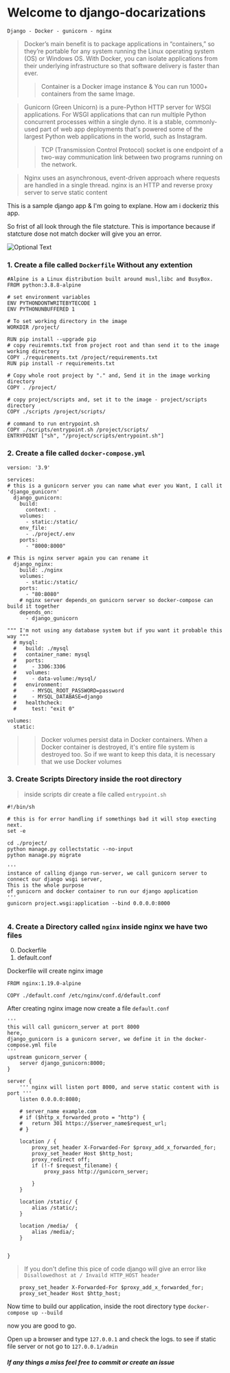 # Welcome to django-docarizations
<code>Django - Docker - gunicorn - nginx</code>

> Docker’s main benefit is to package applications in “containers,” so they’re portable for any system running the Linux operating system (OS) or Windows OS. With Docker, you can isolate applications from their underlying infrastructure so that software delivery is faster than ever.
> > Container is a Docker image instance & You can run 1000+ containers from the same Image.

> Gunicorn (Green Unicorn) is a pure-Python HTTP server for WSGI applications. For WSGI applications that can run multiple Python concurrent processes within a single dyno. it is a stable, commonly-used part of web app deployments that's powered some of the largest Python web applications in the world, such as Instagram.
>> TCP (Transmission Control Protocol) socket is one endpoint of a two-way communication link between two programs running on the network.

> Nginx uses an asynchronous, event-driven approach where requests are handled in a single thread. nginx is an HTTP and reverse proxy server to serve static content 


This is a sample django app & I'm going to explane. How am i dockeriz this app.

So frist of all look through the file statcture. This is importance because if statcture dose not match docker will give you an error.

![Optional Text]()


### 1. Create a file called <code>Dockerfile</code> Without any extention
```
#Alpine is a Linux distribution built around musl,libc and BusyBox.
FROM python:3.8.8-alpine

# set environment variables
ENV PYTHONDONTWRITEBYTECODE 1
ENV PYTHONUNBUFFERED 1

# To set working directory in the image
WORKDIR /project/

RUN pip install --upgrade pip 
# copy reuiremnts.txt from project root and than send it to the image working directory
COPY ./requirements.txt /project/requirements.txt
RUN pip install -r requirements.txt

# Copy whole root project by "." and, Send it in the image working directory
COPY . /project/

# copy project/scripts and, set it to the image - project/scripts directory
COPY ./scripts /project/scripts/

# command to run entrypoint.sh
COPY ./scripts/entrypoint.sh /project/scripts/
ENTRYPOINT ["sh", "/project/scripts/entrypoint.sh"]

```

### 2. Create a file called <code>docker-compose.yml</code>

```
version: '3.9'

services:
# this is a gunicorn server you can name what ever you Want, I call it 'django_gunicorn'
  django_gunicorn:
    build:
      context: .
    volumes:
      - static:/static/
    env_file:
      - ./project/.env
    ports:
      - "8000:8000"

# This is nginx server again you can rename it
  django_nginx:
    build: ./nginx
    volumes:
      - static:/static/
    ports:
      - "80:8080"
    # nginx server depends_on gunicorn server so docker-compose can build it together
    depends_on:
      - django_gunicorn

""" I'm not using any database system but if you want it probable this way """
  # mysql:
  #   build: ./mysql
  #   container_name: mysql
  #   ports:
  #     - 3306:3306
  #   volumes:
  #     - data-volume:/mysql/
  #   environment:
  #     - MYSQL_ROOT_PASSWORD=password
  #     - MYSQL_DATABASE=django
  #   healthcheck:
  #     test: "exit 0"

volumes:
  static:

```
> >Docker volumes persist data in Docker containers. When a Docker container is destroyed, it's entire file system is destroyed too. So if we want to keep this data, it is necessary that we use Docker volumes

### 3. Create Scripts Directory inside the root directory
> inside scripts dir create a file called <code>entrypoint.sh</code>

```
#!/bin/sh

# this is for error handling if somethings bad it will stop execting next.
set -e 

cd ./project/
python manage.py collectstatic --no-input
python manage.py migrate

'''
instance of calling django run-server, we call gunicorn server to connect our django wsgi server, 
This is the whole purpose 
of gunicorn and docker container to run our django application
'''
gunicorn project.wsgi:application --bind 0.0.0.0:8000


```


### 4. Create a Directory called <code>nginx</code> inside nginx we have two files 
0. Dockerfile
1. default.conf 

Dockerfile will create nginx image 
```
FROM nginx:1.19.0-alpine

COPY ./default.conf /etc/nginx/conf.d/default.conf

```

After creating nginx image now create a file <code>default.conf</code>
```
'''
this will call gunicorn_server at port 8000
here, 
django_gunicorn is a gunicorn server, we define it in the docker-compose.yml file
'''
upstream gunicorn_server {
	server django_gunicorn:8000;
}

server {
    ''' nginx will listen port 8000, and serve static content with is port '''
	listen 0.0.0.0:8080;

	# server_name example.com
	# if ($http_x_forwarded_proto = "http") {
	# 	return 301 https://$server_name$request_url;
	# }

	location / {
		proxy_set_header X-Forwarded-For $proxy_add_x_forwarded_for;
		proxy_set_header Host $http_host;
		proxy_redirect off;
		if (!-f $request_filename) {
			proxy_pass http://gunicorn_server;

		}
	}

	location /static/ {
		alias /static/;
	}
	
	location /media/  {
        alias /media/;
    }


}

```
> If you don't define this pice of code django will give an error like <code>Disallowedhost at / Invaild HTTP_HOST header </code>
```
    proxy_set_header X-Forwarded-For $proxy_add_x_forwarded_for;
    proxy_set_header Host $http_host;

```

Now time to build our application, inside the root directory type
<code>docker-compose up --build</code>


now you are good to go.

Open up a browser and type <code>127.0.0.1</code>
and check the logs. to see if static file server or not go to
<code>127.0.0.1/admin</code>

##### If any things a miss feel free to commit or create an issue
